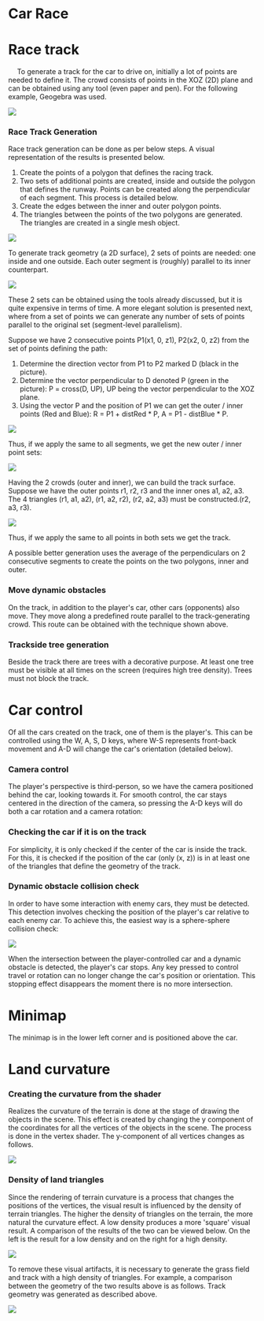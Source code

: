 # Car Race
# Race track
&emsp; To generate a track for the car to drive on, initially a lot of points are needed to define it. 
The crowd consists of points in the XOZ (2D) plane and can be obtained using any tool (even paper and pen). 
For the following example, Geogebra was used.

![](img/Track.png)

### **Race Track Generation**

Race track generation can be done as per below steps. A visual representation of the results is presented below.

1. Create the points of a polygon that defines the racing track.
2. Two sets of additional points are created, inside and outside the polygon that defines the runway. Points can 
   be created along the perpendicular of each segment. This process is detailed below.
3. Create the edges between the inner and outer polygon points.
4. The triangles between the points of the two polygons are generated. The triangles are created in a single mesh object.

![](img/Race-Track-Generation.jpg)

To generate track geometry (a 2D surface), 2 sets of points are needed: one inside and one outside. Each outer segment 
is (roughly) parallel to its inner counterpart.

![](img/Inner-Outer.png)

These 2 sets can be obtained using the tools already discussed, but it is quite expensive in terms of time. A more 
elegant solution is presented next, where from a set of points we can generate any number of sets of points parallel 
to the original set (segment-level parallelism).

Suppose we have 2 consecutive points P1(x1, 0, z1), P2(x2, 0, z2) from the set of points defining the path:

1. Determine the direction vector from P1 to P2 marked D (black in the picture).
2. Determine the vector perpendicular to D denoted P (green in the picture): P = cross(D, UP), UP being the vector 
perpendicular to the XOZ plane.
3. Using the vector P and the position of P1 we can get the outer / inner points (Red and Blue): 
R = P1 + distRed * P, A = P1 - distBlue * P.

![](img/Distance.jpg)

Thus, if we apply the same to all segments, we get the new outer / inner point sets:

![](img/newpoints.png)

Having the 2 crowds (outer and inner), we can build the track surface. Suppose we have the outer points r1, r2, r3 
and the inner ones a1, a2, a3. The 4 triangles (r1, a1, a2), (r1, a2, r2), (r2, a2, a3) must be constructed.(r2, a3, r3).

![](img/new_track.png)

Thus, if we apply the same to all points in both sets we get the track.

A possible better generation uses the average of the perpendiculars on 2 consecutive segments to create the points on 
the two polygons, inner and outer.

### **Move dynamic obstacles**
On the track, in addition to the player's car, other cars (opponents) also move. They move along a predefined route 
parallel to the track-generating crowd. This route can be obtained with the technique shown above.

### **Trackside tree generation**
Beside the track there are trees with a decorative purpose. At least one tree must be visible at all times on the 
screen (requires high tree density). Trees must not block the track.

# Car control
Of all the cars created on the track, one of them is the player's. This can be controlled using the W, A, S, D keys, 
where W-S represents front-back movement and A-D will change the car's orientation (detailed below).

### **Camera control**
The player's perspective is third-person, so we have the camera positioned behind the car, looking towards it. 
For smooth control, the car stays centered in the direction of the camera, so pressing the A-D keys will do both a 
car rotation and a camera rotation:

### **Checking the car if it is on the track**
For simplicity, it is only checked if the center of the car is inside the track. For this, it is checked if the position
of the car (only (x, z)) is in at least one of the triangles that define the geometry of the track.

### **Dynamic obstacle collision check**
In order to have some interaction with enemy cars, they must be detected. This detection involves checking the position 
of the player's car relative to each enemy car. To achieve this, the easiest way is a sphere-sphere collision check:

![](img/sphere_sphere.png)

When the intersection between the player-controlled car and a dynamic obstacle is detected, the player's car stops. 
Any key pressed to control travel or rotation can no longer change the car's position or orientation. This stopping 
effect disappears the moment there is no more intersection.

# Minimap
The minimap is in the lower left corner and is positioned above the car.  

# Land curvature 

### **Creating the curvature from the shader**

Realizes the curvature of the terrain is done at the stage of drawing the objects in the scene. This effect is created 
by changing the y component of the coordinates for all the vertices of the objects in the scene. The process is done in 
the vertex shader. The y-component of all vertices changes as follows.

![](img/curvature.png)

### **Density of land triangles**

Since the rendering of terrain curvature is a process that changes the positions of the vertices, the visual result is 
influenced by the density of terrain triangles. The higher the density of triangles on the terrain, the more natural the
curvature effect. A low density produces a more 'square' visual result. A comparison of the results of the two can be 
viewed below. On the left is the result for a low density and on the right for a high density.

![](img/triangle_density.png)

To remove these visual artifacts, it is necessary to generate the grass field and track with a high density of 
triangles. For example, a comparison between the geometry of the two results above is as follows. Track geometry was 
generated as described above.

![](img/triangle_density2.png)





